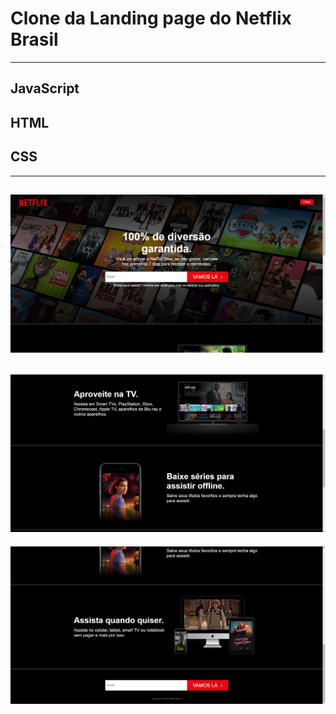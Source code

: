 # Clone da Landing page do Netflix Brasil

---
## JavaScript
## HTML
## CSS
---
![screenshot](https://github.com/franconienow/netflix-web-clone/blob/master/screenshots/screenshot1.png)
---
![screenshot](https://github.com/franconienow/netflix-web-clone/blob/master/screenshots/screenshot2.png)
---
![screenshot](https://github.com/franconienow/netflix-web-clone/blob/master/screenshots/screenshot3.png)
